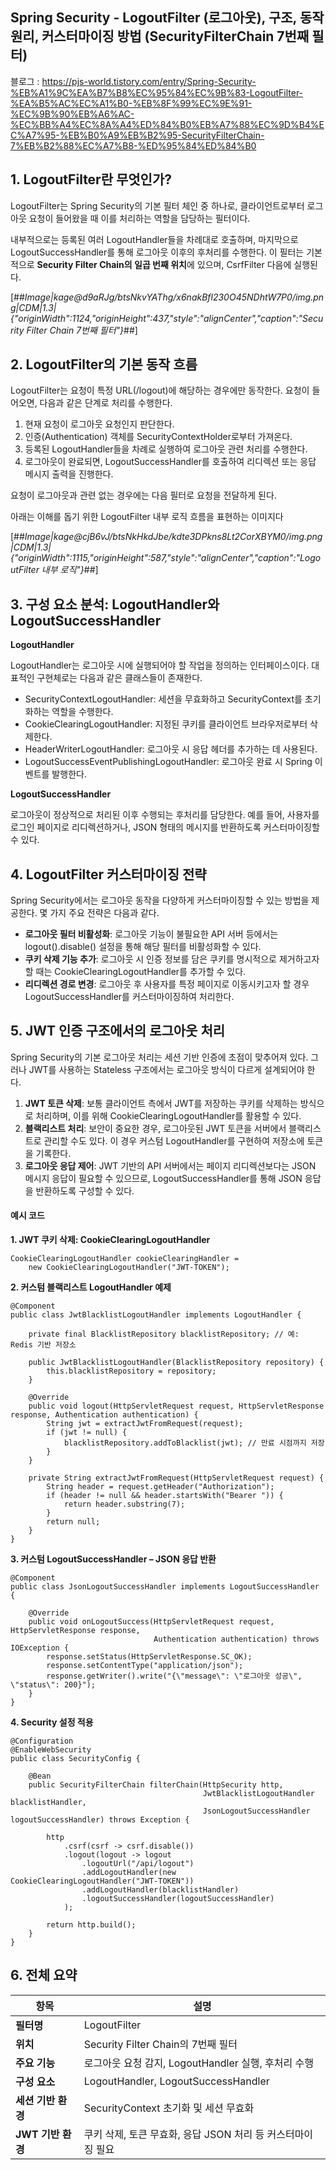 ## Spring Security - LogoutFilter (로그아웃), 구조, 동작 원리, 커스터마이징 방법 (SecurityFilterChain 7번째 필터)

블로그 : https://pjs-world.tistory.com/entry/Spring-Security-%EB%A1%9C%EA%B7%B8%EC%95%84%EC%9B%83-LogoutFilter-%EA%B5%AC%EC%A1%B0-%EB%8F%99%EC%9E%91-%EC%9B%90%EB%A6%AC-%EC%BB%A4%EC%8A%A4%ED%84%B0%EB%A7%88%EC%9D%B4%EC%A7%95-%EB%B0%A9%EB%B2%95-SecurityFilterChain-7%EB%B2%88%EC%A7%B8-%ED%95%84%ED%84%B0

## 1\. LogoutFilter란 무엇인가?

LogoutFilter는 Spring Security의 기본 필터 체인 중 하나로, 클라이언트로부터 로그아웃 요청이 들어왔을 때 이를 처리하는 역할을 담당하는 필터이다.

내부적으로는 등록된 여러 LogoutHandler들을 차례대로 호출하며, 마지막으로 LogoutSuccessHandler를 통해 로그아웃 이후의 후처리를 수행한다. 이 필터는 기본적으로 **Security Filter Chain의 일곱 번째 위치**에 있으며, CsrfFilter 다음에 실행된다.

[##_Image|kage@d9aRJg/btsNkvYAThg/x6nakBfl230O45NDhtW7P0/img.png|CDM|1.3|{"originWidth":1124,"originHeight":437,"style":"alignCenter","caption":"Security Filter Chain 7번째 필터"}_##]

## 2\. LogoutFilter의 기본 동작 흐름

LogoutFilter는 요청이 특정 URL(/logout)에 해당하는 경우에만 동작한다. 요청이 들어오면, 다음과 같은 단계로 처리를 수행한다.

1.  현재 요청이 로그아웃 요청인지 판단한다.
2.  인증(Authentication) 객체를 SecurityContextHolder로부터 가져온다.
3.  등록된 LogoutHandler들을 차례로 실행하여 로그아웃 관련 처리를 수행한다.
4.  로그아웃이 완료되면, LogoutSuccessHandler를 호출하여 리디렉션 또는 응답 메시지 출력을 진행한다.

요청이 로그아웃과 관련 없는 경우에는 다음 필터로 요청을 전달하게 된다.

아래는 이해를 돕기 위한 LogoutFilter 내부 로직 흐름을 표현하는 이미지다

[##_Image|kage@cjB6vJ/btsNkHkdJbe/kdte3DPkns8Lt2CorXBYM0/img.png|CDM|1.3|{"originWidth":1115,"originHeight":587,"style":"alignCenter","caption":"LogoutFilter 내부 로직"}_##]

## 3\. 구성 요소 분석: LogoutHandler와 LogoutSuccessHandler

**LogoutHandler**

LogoutHandler는 로그아웃 시에 실행되어야 할 작업을 정의하는 인터페이스이다. 대표적인 구현체로는 다음과 같은 클래스들이 존재한다.

-   SecurityContextLogoutHandler: 세션을 무효화하고 SecurityContext를 초기화하는 역할을 수행한다.
-   CookieClearingLogoutHandler: 지정된 쿠키를 클라이언트 브라우저로부터 삭제한다.
-   HeaderWriterLogoutHandler: 로그아웃 시 응답 헤더를 추가하는 데 사용된다.
-   LogoutSuccessEventPublishingLogoutHandler: 로그아웃 완료 시 Spring 이벤트를 발행한다.

**LogoutSuccessHandler**

로그아웃이 정상적으로 처리된 이후 수행되는 후처리를 담당한다. 예를 들어, 사용자를 로그인 페이지로 리디렉션하거나, JSON 형태의 메시지를 반환하도록 커스터마이징할 수 있다.

## 4\. LogoutFilter 커스터마이징 전략

Spring Security에서는 로그아웃 동작을 다양하게 커스터마이징할 수 있는 방법을 제공한다. 몇 가지 주요 전략은 다음과 같다.

-   **로그아웃 필터 비활성화**: 로그아웃 기능이 불필요한 API 서버 등에서는 logout().disable() 설정을 통해 해당 필터를 비활성화할 수 있다.
-   **쿠키 삭제 기능 추가**: 로그아웃 시 인증 정보를 담은 쿠키를 명시적으로 제거하고자 할 때는 CookieClearingLogoutHandler를 추가할 수 있다.
-   **리디렉션 경로 변경**: 로그아웃 후 사용자를 특정 페이지로 이동시키고자 할 경우 LogoutSuccessHandler를 커스터마이징하여 처리한다.

## 5\. JWT 인증 구조에서의 로그아웃 처리

Spring Security의 기본 로그아웃 처리는 세션 기반 인증에 초점이 맞추어져 있다. 그러나 JWT를 사용하는 Stateless 구조에서는 로그아웃 방식이 다르게 설계되어야 한다.

1.  **JWT 토큰 삭제**: 보통 클라이언트 측에서 JWT를 저장하는 쿠키를 삭제하는 방식으로 처리하며, 이를 위해 CookieClearingLogoutHandler를 활용할 수 있다.
2.  **블랙리스트 처리**: 보안이 중요한 경우, 로그아웃된 JWT 토큰을 서버에서 블랙리스트로 관리할 수도 있다. 이 경우 커스텀 LogoutHandler를 구현하여 저장소에 토큰을 기록한다.
3.  **로그아웃 응답 제어**: JWT 기반의 API 서버에서는 페이지 리디렉션보다는 JSON 메시지 응답이 필요할 수 있으므로, LogoutSuccessHandler를 통해 JSON 응답을 반환하도록 구성할 수 있다.

#### **예시 코드**

**1\. JWT 쿠키 삭제: CookieClearingLogoutHandler**

```
CookieClearingLogoutHandler cookieClearingHandler = 
    new CookieClearingLogoutHandler("JWT-TOKEN");
```

**2\. 커스텀 블랙리스트 LogoutHandler 예제**

```
@Component
public class JwtBlacklistLogoutHandler implements LogoutHandler {

    private final BlacklistRepository blacklistRepository; // 예: Redis 기반 저장소

    public JwtBlacklistLogoutHandler(BlacklistRepository repository) {
        this.blacklistRepository = repository;
    }

    @Override
    public void logout(HttpServletRequest request, HttpServletResponse response, Authentication authentication) {
        String jwt = extractJwtFromRequest(request);
        if (jwt != null) {
            blacklistRepository.addToBlacklist(jwt); // 만료 시점까지 저장
        }
    }

    private String extractJwtFromRequest(HttpServletRequest request) {
        String header = request.getHeader("Authorization");
        if (header != null && header.startsWith("Bearer ")) {
            return header.substring(7);
        }
        return null;
    }
}
```

**3\. 커스텀 LogoutSuccessHandler – JSON 응답 반환**

```
@Component
public class JsonLogoutSuccessHandler implements LogoutSuccessHandler {

    @Override
    public void onLogoutSuccess(HttpServletRequest request, HttpServletResponse response,
                                Authentication authentication) throws IOException {
        response.setStatus(HttpServletResponse.SC_OK);
        response.setContentType("application/json");
        response.getWriter().write("{\"message\": \"로그아웃 성공\", \"status\": 200}");
    }
}
```

**4\. Security 설정 적용**

```
@Configuration
@EnableWebSecurity
public class SecurityConfig {

    @Bean
    public SecurityFilterChain filterChain(HttpSecurity http,
                                           JwtBlacklistLogoutHandler blacklistHandler,
                                           JsonLogoutSuccessHandler logoutSuccessHandler) throws Exception {

        http
            .csrf(csrf -> csrf.disable())
            .logout(logout -> logout
                .logoutUrl("/api/logout")
                .addLogoutHandler(new CookieClearingLogoutHandler("JWT-TOKEN"))
                .addLogoutHandler(blacklistHandler)
                .logoutSuccessHandler(logoutSuccessHandler)
            );

        return http.build();
    }
}
```

## 6\. 전체 요약

| **항목** | **설명** |
| --- | --- |
| **필터명** | LogoutFilter |
| **위치** | Security Filter Chain의 7번째 필터 |
| **주요 기능** | 로그아웃 요청 감지, LogoutHandler 실행, 후처리 수행 |
| **구성 요소** | LogoutHandler, LogoutSuccessHandler |
| **세션 기반 환경** | SecurityContext 초기화 및 세션 무효화 |
| **JWT 기반 환경** | 쿠키 삭제, 토큰 무효화, 응답 JSON 처리 등 커스터마이징 필요 |